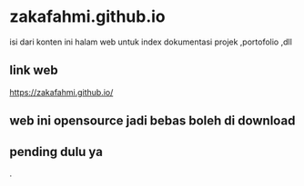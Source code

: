 # zakafahmi.github.io
isi dari konten ini 
halam web untuk index dokumentasi projek ,portofolio ,dll

## link web
https://zakafahmi.github.io/

## web ini opensource jadi bebas boleh di download 

## pending dulu ya
.
